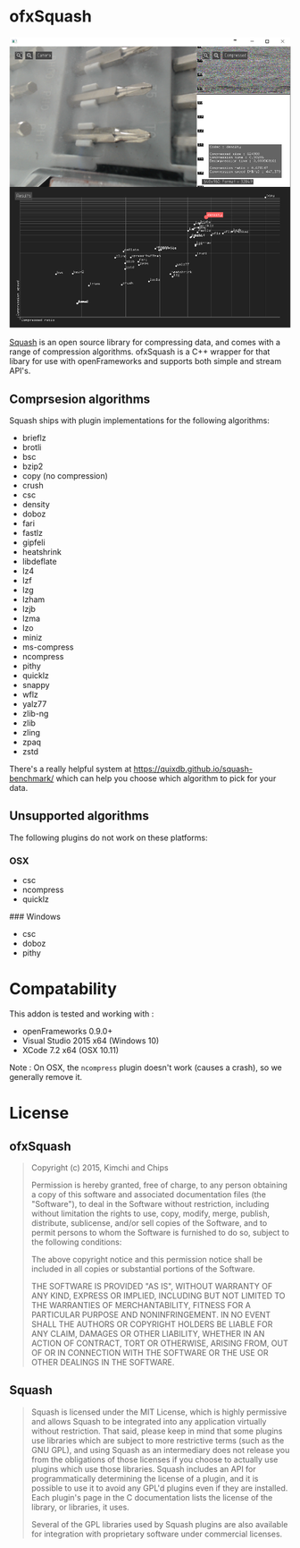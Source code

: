 ofxSquash
=========

![exampleVideoGrabberAndGui](https://raw.githubusercontent.com/elliotwoods/ofxSquash/master/exampleVideoGrabberAndGui/screenshot.png)

[Squash](https://quixdb.github.io/) is an open source library for compressing data, and comes with a range of compression algorithms. ofxSquash is a C++ wrapper for that libary for use with openFrameworks and supports both simple and stream API's. 

Comprsesion algorithms
----------------------

Squash ships with plugin implementations for the following algorithms:

* brieflz
* brotli
* bsc
* bzip2
* copy (no compression)
* crush
* csc
* density
* doboz
* fari
* fastlz
* gipfeli
* heatshrink
* libdeflate
* lz4
* lzf
* lzg
* lzham
* lzjb
* lzma
* lzo
* miniz
* ms-compress
* ncompress
* pithy
* quicklz
* snappy
* wflz
* yalz77
* zlib-ng
* zlib
* zling
* zpaq
* zstd

There's a really helpful system at https://quixdb.github.io/squash-benchmark/ which can help you choose which algorithm to pick for your data.

Unsupported algorithms
----------------------

The following plugins do not work on these platforms:

### OSX

* csc
* ncompress
* quicklz

### Windows

* csc
* doboz
* pithy

Compatability
=============

This addon is tested and working with :

* openFrameworks 0.9.0+
* Visual Studio 2015 x64 (Windows 10)
* XCode 7.2 x64 (OSX 10.11) 

Note : On OSX, the `ncompress` plugin doesn't work (causes a crash), so we generally remove it.

License
=======

ofxSquash
---------
> Copyright (c) 2015, Kimchi and Chips
> 
> 
> Permission is hereby granted, free of charge, to any person obtaining a copy of this software and associated documentation files (the "Software"), to deal in the Software without restriction, including without limitation the rights to use, copy, modify, merge, publish, distribute, sublicense, and/or sell copies of the Software, and to permit persons to whom the Software is furnished to do so, subject to the following conditions:
> 
> The above copyright notice and this permission notice shall be included in all copies or substantial portions of the Software.
> 
> THE SOFTWARE IS PROVIDED "AS IS", WITHOUT WARRANTY OF ANY KIND, EXPRESS OR IMPLIED, INCLUDING BUT NOT LIMITED TO THE WARRANTIES OF MERCHANTABILITY, FITNESS FOR A PARTICULAR PURPOSE AND NONINFRINGEMENT. IN NO EVENT SHALL THE AUTHORS OR COPYRIGHT HOLDERS BE LIABLE FOR ANY CLAIM, DAMAGES OR OTHER LIABILITY, WHETHER IN AN ACTION OF CONTRACT, TORT OR OTHERWISE, ARISING FROM, OUT OF OR IN CONNECTION WITH THE SOFTWARE OR THE USE OR OTHER DEALINGS IN THE SOFTWARE.

Squash
------
> Squash is licensed under the MIT License, which is highly permissive and allows Squash to be integrated into any application virtually without restriction. That said, please keep in mind that some plugins use libraries which are subject to more restrictive terms (such as the GNU GPL), and using Squash as an intermediary does not release you from the obligations of those licenses if you choose to actually use plugins which use those libraries. Squash includes an API for programmatically determining the license of a plugin, and it is possible to use it to avoid any GPL'd plugins even if they are installed. Each plugin's page in the C documentation lists the license of the library, or libraries, it uses.
> 
> Several of the GPL libraries used by Squash plugins are also available for integration with proprietary software under commercial licenses.
